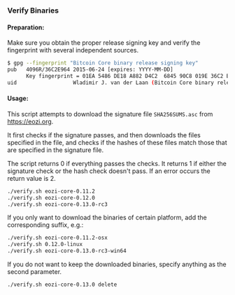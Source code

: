 ### Verify Binaries

#### Preparation:

Make sure you obtain the proper release signing key and verify the fingerprint with several independent sources.

```sh
$ gpg --fingerprint "Bitcoin Core binary release signing key"
pub   4096R/36C2E964 2015-06-24 [expires: YYYY-MM-DD]
      Key fingerprint = 01EA 5486 DE18 A882 D4C2  6845 90C8 019E 36C2 E964
uid                  Wladimir J. van der Laan (Bitcoin Core binary release signing key) <laanwj@gmail.com>
```

#### Usage:

This script attempts to download the signature file `SHA256SUMS.asc` from https://eozi.org.

It first checks if the signature passes, and then downloads the files specified in the file, and checks if the hashes of these files match those that are specified in the signature file.

The script returns 0 if everything passes the checks. It returns 1 if either the signature check or the hash check doesn't pass. If an error occurs the return value is 2.


```sh
./verify.sh eozi-core-0.11.2
./verify.sh eozi-core-0.12.0
./verify.sh eozi-core-0.13.0-rc3
```

If you only want to download the binaries of certain platform, add the corresponding suffix, e.g.:

```sh
./verify.sh eozi-core-0.11.2-osx
./verify.sh 0.12.0-linux
./verify.sh eozi-core-0.13.0-rc3-win64
```

If you do not want to keep the downloaded binaries, specify anything as the second parameter.

```sh
./verify.sh eozi-core-0.13.0 delete
```

